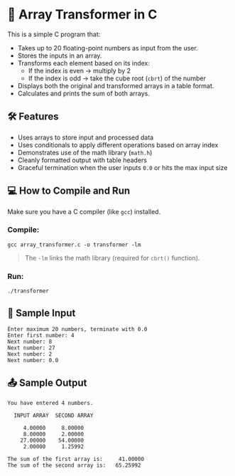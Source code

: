 # 🧮 Array Transformer in C

This is a simple C program that:
- Takes up to 20 floating-point numbers as input from the user.
- Stores the inputs in an array.
- Transforms each element based on its index:
  - If the index is even → multiply by 2
  - If the index is odd → take the cube root (`cbrt`) of the number
- Displays both the original and transformed arrays in a table format.
- Calculates and prints the sum of both arrays.

## 🛠️ Features

- Uses arrays to store input and processed data
- Uses conditionals to apply different operations based on array index
- Demonstrates use of the math library (`math.h`)
- Cleanly formatted output with table headers
- Graceful termination when the user inputs `0.0` or hits the max input size

## 💻 How to Compile and Run

Make sure you have a C compiler (like `gcc`) installed.

### Compile:
```
gcc array_transformer.c -o transformer -lm
```

> The `-lm` links the math library (required for `cbrt()` function).

### Run:
```
./transformer
```

## 🧾 Sample Input
```
Enter maximum 20 numbers, terminate with 0.0
Enter first number: 4
Next number: 8
Next number: 27
Next number: 2
Next number: 0.0
```

## 📤 Sample Output
```
You have entered 4 numbers.

  INPUT ARRAY  SECOND ARRAY

     4.00000     8.00000
     8.00000     2.00000
    27.00000    54.00000
     2.00000     1.25992

The sum of the first array is:     41.00000
The sum of the second array is:   65.25992
```